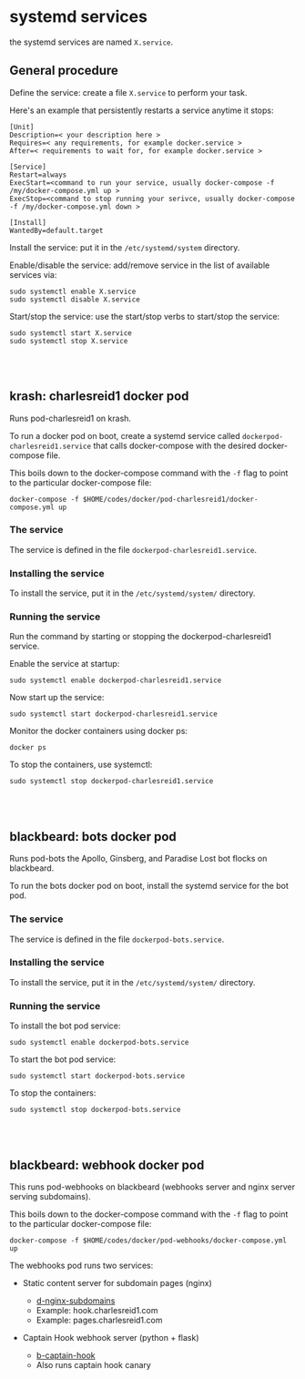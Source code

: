 # systemd services

the systemd services are named `X.service`.

## General procedure

Define the service: create a file `X.service` to perform your task.

Here's an example that persistently restarts a service anytime it stops:

```
[Unit]
Description=< your description here >
Requires=< any requirements, for example docker.service >
After=< requirements to wait for, for example docker.service >

[Service]
Restart=always
ExecStart=<command to run your service, usually docker-compose -f /my/docker-compose.yml up >
ExecStop=<command to stop running your serivce, usually docker-compose -f /my/docker-compose.yml down >

[Install]
WantedBy=default.target
```

Install the service: put it in the `/etc/systemd/system` directory.

Enable/disable the service: add/remove service in the list of available services via:

```
sudo systemctl enable X.service
sudo systemctl disable X.service
```

Start/stop the service: use the start/stop verbs to start/stop the service:

```
sudo systemctl start X.service
sudo systemctl stop X.service
```

<br />
<br />

## krash: charlesreid1 docker pod

Runs pod-charlesreid1 on krash.

To run a docker pod on boot, create a systemd service 
called `dockerpod-charlesreid1.service` that calls docker-compose
with the desired docker-compose file.

This boils down to the docker-compose command with
the `-f` flag to point to the particular docker-compose file:

```
docker-compose -f $HOME/codes/docker/pod-charlesreid1/docker-compose.yml up
```

### The service

The service is defined in the file `dockerpod-charlesreid1.service`.

### Installing the service

To install the service, put it in the `/etc/systemd/system/` directory.

### Running the service

Run the command by starting or stopping the dockerpod-charlesreid1 service.

Enable the service at startup:

```
sudo systemctl enable dockerpod-charlesreid1.service
```

Now start up the service:

```
sudo systemctl start dockerpod-charlesreid1.service
```

Monitor the docker containers using docker ps:

```
docker ps
```

To stop the containers, use systemctl:

```
sudo systemctl stop dockerpod-charlesreid1.service
```

<br />
<br />


## blackbeard: bots docker pod

Runs pod-bots the Apollo, Ginsberg, and Paradise Lost bot flocks on blackbeard.

To run the bots docker pod on boot, install the systemd service
for the bot pod.

### The service

The service is defined in the file `dockerpod-bots.service`.

### Installing the service

To install the service, put it in the `/etc/systemd/system/` directory.

### Running the service

To install the bot pod service:

```
sudo systemctl enable dockerpod-bots.service
```

To start the bot pod service: 

```
sudo systemctl start dockerpod-bots.service
```

To stop the containers:

```
sudo systemctl stop dockerpod-bots.service
```

<br />
<br />

## blackbeard: webhook docker pod

This runs pod-webhooks on blackbeard (webhooks server and nginx server serving subdomains).

This boils down to the docker-compose command with
the `-f` flag to point to the particular docker-compose file:

```
docker-compose -f $HOME/codes/docker/pod-webhooks/docker-compose.yml up
```

The webhooks pod runs two services:

* Static content server for subdomain pages (nginx)
   * [d-nginx-subdomains](https://git.charlesreid1.com/docker/d-nginx-subdomains)
   * Example: hook.charlesreid1.com
   * Example: pages.charlesreid1.com

* Captain Hook webhook server (python + flask)
   * [b-captain-hook](https://git.charlesreid1.com/bots/b-captain-hook)
   * Also runs captain hook canary







